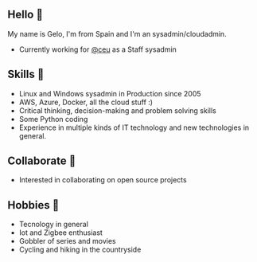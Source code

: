 ## Hello 👋

My name is Gelo, I'm from Spain and I'm an sysadmin/cloudadmin.

* Currently working for [@ceu](https://www.ceu.es) as a Staff sysadmin

## Skills 🌱

* Linux and Windows sysadmin in Production since 2005
* AWS, Azure, Docker, all the cloud stuff :) 
* Critical thinking, decision-making and problem solving skills
* Some Python coding
* Experience in multiple kinds of IT technology and new technologies in general.

## Collaborate 💞️

* Interested in collaborating on open source projects

<!-- ## Contact 📫 -->

## Hobbies 👀

* Tecnology in general
* Iot and Zigbee enthusiast
* Gobbler of series and movies 
* Cycling and hiking in the countryside
